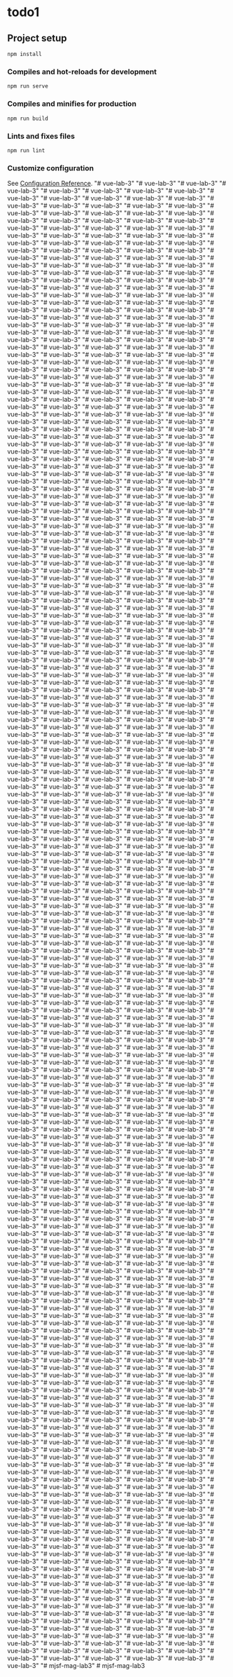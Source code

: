# todo1

## Project setup
```
npm install
```

### Compiles and hot-reloads for development
```
npm run serve
```

### Compiles and minifies for production
```
npm run build
```

### Lints and fixes files
```
npm run lint
```

### Customize configuration
See [Configuration Reference](https://cli.vuejs.org/config/).
"# vue-lab-3" 
"# vue-lab-3" 
"# vue-lab-3" 
"# vue-lab-3" 
"# vue-lab-3" 
"# vue-lab-3" 
"# vue-lab-3" 
"# vue-lab-3" 
"# vue-lab-3" 
"# vue-lab-3" 
"# vue-lab-3" 
"# vue-lab-3" 
"# vue-lab-3" 
"# vue-lab-3" 
"# vue-lab-3" 
"# vue-lab-3" 
"# vue-lab-3" 
"# vue-lab-3" 
"# vue-lab-3" 
"# vue-lab-3" 
"# vue-lab-3" 
"# vue-lab-3" 
"# vue-lab-3" 
"# vue-lab-3" 
"# vue-lab-3" 
"# vue-lab-3" 
"# vue-lab-3" 
"# vue-lab-3" 
"# vue-lab-3" 
"# vue-lab-3" 
"# vue-lab-3" 
"# vue-lab-3" 
"# vue-lab-3" 
"# vue-lab-3" 
"# vue-lab-3" 
"# vue-lab-3" 
"# vue-lab-3" 
"# vue-lab-3" 
"# vue-lab-3" 
"# vue-lab-3" 
"# vue-lab-3" 
"# vue-lab-3" 
"# vue-lab-3" 
"# vue-lab-3" 
"# vue-lab-3" 
"# vue-lab-3" 
"# vue-lab-3" 
"# vue-lab-3" 
"# vue-lab-3" 
"# vue-lab-3" 
"# vue-lab-3" 
"# vue-lab-3" 
"# vue-lab-3" 
"# vue-lab-3" 
"# vue-lab-3" 
"# vue-lab-3" 
"# vue-lab-3" 
"# vue-lab-3" 
"# vue-lab-3" 
"# vue-lab-3" 
"# vue-lab-3" 
"# vue-lab-3" 
"# vue-lab-3" 
"# vue-lab-3" 
"# vue-lab-3" 
"# vue-lab-3" 
"# vue-lab-3" 
"# vue-lab-3" 
"# vue-lab-3" 
"# vue-lab-3" 
"# vue-lab-3" 
"# vue-lab-3" 
"# vue-lab-3" 
"# vue-lab-3" 
"# vue-lab-3" 
"# vue-lab-3" 
"# vue-lab-3" 
"# vue-lab-3" 
"# vue-lab-3" 
"# vue-lab-3" 
"# vue-lab-3" 
"# vue-lab-3" 
"# vue-lab-3" 
"# vue-lab-3" 
"# vue-lab-3" 
"# vue-lab-3" 
"# vue-lab-3" 
"# vue-lab-3" 
"# vue-lab-3" 
"# vue-lab-3" 
"# vue-lab-3" 
"# vue-lab-3" 
"# vue-lab-3" 
"# vue-lab-3" 
"# vue-lab-3" 
"# vue-lab-3" 
"# vue-lab-3" 
"# vue-lab-3" 
"# vue-lab-3" 
"# vue-lab-3" 
"# vue-lab-3" 
"# vue-lab-3" 
"# vue-lab-3" 
"# vue-lab-3" 
"# vue-lab-3" 
"# vue-lab-3" 
"# vue-lab-3" 
"# vue-lab-3" 
"# vue-lab-3" 
"# vue-lab-3" 
"# vue-lab-3" 
"# vue-lab-3" 
"# vue-lab-3" 
"# vue-lab-3" 
"# vue-lab-3" 
"# vue-lab-3" 
"# vue-lab-3" 
"# vue-lab-3" 
"# vue-lab-3" 
"# vue-lab-3" 
"# vue-lab-3" 
"# vue-lab-3" 
"# vue-lab-3" 
"# vue-lab-3" 
"# vue-lab-3" 
"# vue-lab-3" 
"# vue-lab-3" 
"# vue-lab-3" 
"# vue-lab-3" 
"# vue-lab-3" 
"# vue-lab-3" 
"# vue-lab-3" 
"# vue-lab-3" 
"# vue-lab-3" 
"# vue-lab-3" 
"# vue-lab-3" 
"# vue-lab-3" 
"# vue-lab-3" 
"# vue-lab-3" 
"# vue-lab-3" 
"# vue-lab-3" 
"# vue-lab-3" 
"# vue-lab-3" 
"# vue-lab-3" 
"# vue-lab-3" 
"# vue-lab-3" 
"# vue-lab-3" 
"# vue-lab-3" 
"# vue-lab-3" 
"# vue-lab-3" 
"# vue-lab-3" 
"# vue-lab-3" 
"# vue-lab-3" 
"# vue-lab-3" 
"# vue-lab-3" 
"# vue-lab-3" 
"# vue-lab-3" 
"# vue-lab-3" 
"# vue-lab-3" 
"# vue-lab-3" 
"# vue-lab-3" 
"# vue-lab-3" 
"# vue-lab-3" 
"# vue-lab-3" 
"# vue-lab-3" 
"# vue-lab-3" 
"# vue-lab-3" 
"# vue-lab-3" 
"# vue-lab-3" 
"# vue-lab-3" 
"# vue-lab-3" 
"# vue-lab-3" 
"# vue-lab-3" 
"# vue-lab-3" 
"# vue-lab-3" 
"# vue-lab-3" 
"# vue-lab-3" 
"# vue-lab-3" 
"# vue-lab-3" 
"# vue-lab-3" 
"# vue-lab-3" 
"# vue-lab-3" 
"# vue-lab-3" 
"# vue-lab-3" 
"# vue-lab-3" 
"# vue-lab-3" 
"# vue-lab-3" 
"# vue-lab-3" 
"# vue-lab-3" 
"# vue-lab-3" 
"# vue-lab-3" 
"# vue-lab-3" 
"# vue-lab-3" 
"# vue-lab-3" 
"# vue-lab-3" 
"# vue-lab-3" 
"# vue-lab-3" 
"# vue-lab-3" 
"# vue-lab-3" 
"# vue-lab-3" 
"# vue-lab-3" 
"# vue-lab-3" 
"# vue-lab-3" 
"# vue-lab-3" 
"# vue-lab-3" 
"# vue-lab-3" 
"# vue-lab-3" 
"# vue-lab-3" 
"# vue-lab-3" 
"# vue-lab-3" 
"# vue-lab-3" 
"# vue-lab-3" 
"# vue-lab-3" 
"# vue-lab-3" 
"# vue-lab-3" 
"# vue-lab-3" 
"# vue-lab-3" 
"# vue-lab-3" 
"# vue-lab-3" 
"# vue-lab-3" 
"# vue-lab-3" 
"# vue-lab-3" 
"# vue-lab-3" 
"# vue-lab-3" 
"# vue-lab-3" 
"# vue-lab-3" 
"# vue-lab-3" 
"# vue-lab-3" 
"# vue-lab-3" 
"# vue-lab-3" 
"# vue-lab-3" 
"# vue-lab-3" 
"# vue-lab-3" 
"# vue-lab-3" 
"# vue-lab-3" 
"# vue-lab-3" 
"# vue-lab-3" 
"# vue-lab-3" 
"# vue-lab-3" 
"# vue-lab-3" 
"# vue-lab-3" 
"# vue-lab-3" 
"# vue-lab-3" 
"# vue-lab-3" 
"# vue-lab-3" 
"# vue-lab-3" 
"# vue-lab-3" 
"# vue-lab-3" 
"# vue-lab-3" 
"# vue-lab-3" 
"# vue-lab-3" 
"# vue-lab-3" 
"# vue-lab-3" 
"# vue-lab-3" 
"# vue-lab-3" 
"# vue-lab-3" 
"# vue-lab-3" 
"# vue-lab-3" 
"# vue-lab-3" 
"# vue-lab-3" 
"# vue-lab-3" 
"# vue-lab-3" 
"# vue-lab-3" 
"# vue-lab-3" 
"# vue-lab-3" 
"# vue-lab-3" 
"# vue-lab-3" 
"# vue-lab-3" 
"# vue-lab-3" 
"# vue-lab-3" 
"# vue-lab-3" 
"# vue-lab-3" 
"# vue-lab-3" 
"# vue-lab-3" 
"# vue-lab-3" 
"# vue-lab-3" 
"# vue-lab-3" 
"# vue-lab-3" 
"# vue-lab-3" 
"# vue-lab-3" 
"# vue-lab-3" 
"# vue-lab-3" 
"# vue-lab-3" 
"# vue-lab-3" 
"# vue-lab-3" 
"# vue-lab-3" 
"# vue-lab-3" 
"# vue-lab-3" 
"# vue-lab-3" 
"# vue-lab-3" 
"# vue-lab-3" 
"# vue-lab-3" 
"# vue-lab-3" 
"# vue-lab-3" 
"# vue-lab-3" 
"# vue-lab-3" 
"# vue-lab-3" 
"# vue-lab-3" 
"# vue-lab-3" 
"# vue-lab-3" 
"# vue-lab-3" 
"# vue-lab-3" 
"# vue-lab-3" 
"# vue-lab-3" 
"# vue-lab-3" 
"# vue-lab-3" 
"# vue-lab-3" 
"# vue-lab-3" 
"# vue-lab-3" 
"# vue-lab-3" 
"# vue-lab-3" 
"# vue-lab-3" 
"# vue-lab-3" 
"# vue-lab-3" 
"# vue-lab-3" 
"# vue-lab-3" 
"# vue-lab-3" 
"# vue-lab-3" 
"# vue-lab-3" 
"# vue-lab-3" 
"# vue-lab-3" 
"# vue-lab-3" 
"# vue-lab-3" 
"# vue-lab-3" 
"# vue-lab-3" 
"# vue-lab-3" 
"# vue-lab-3" 
"# vue-lab-3" 
"# vue-lab-3" 
"# vue-lab-3" 
"# vue-lab-3" 
"# vue-lab-3" 
"# vue-lab-3" 
"# vue-lab-3" 
"# vue-lab-3" 
"# vue-lab-3" 
"# vue-lab-3" 
"# vue-lab-3" 
"# vue-lab-3" 
"# vue-lab-3" 
"# vue-lab-3" 
"# vue-lab-3" 
"# vue-lab-3" 
"# vue-lab-3" 
"# vue-lab-3" 
"# vue-lab-3" 
"# vue-lab-3" 
"# vue-lab-3" 
"# vue-lab-3" 
"# vue-lab-3" 
"# vue-lab-3" 
"# vue-lab-3" 
"# vue-lab-3" 
"# vue-lab-3" 
"# vue-lab-3" 
"# vue-lab-3" 
"# vue-lab-3" 
"# vue-lab-3" 
"# vue-lab-3" 
"# vue-lab-3" 
"# vue-lab-3" 
"# vue-lab-3" 
"# vue-lab-3" 
"# vue-lab-3" 
"# vue-lab-3" 
"# vue-lab-3" 
"# vue-lab-3" 
"# vue-lab-3" 
"# vue-lab-3" 
"# vue-lab-3" 
"# vue-lab-3" 
"# vue-lab-3" 
"# vue-lab-3" 
"# vue-lab-3" 
"# vue-lab-3" 
"# vue-lab-3" 
"# vue-lab-3" 
"# vue-lab-3" 
"# vue-lab-3" 
"# vue-lab-3" 
"# vue-lab-3" 
"# vue-lab-3" 
"# vue-lab-3" 
"# vue-lab-3" 
"# vue-lab-3" 
"# vue-lab-3" 
"# vue-lab-3" 
"# vue-lab-3" 
"# vue-lab-3" 
"# vue-lab-3" 
"# vue-lab-3" 
"# vue-lab-3" 
"# vue-lab-3" 
"# vue-lab-3" 
"# vue-lab-3" 
"# vue-lab-3" 
"# vue-lab-3" 
"# vue-lab-3" 
"# vue-lab-3" 
"# vue-lab-3" 
"# vue-lab-3" 
"# vue-lab-3" 
"# vue-lab-3" 
"# vue-lab-3" 
"# vue-lab-3" 
"# vue-lab-3" 
"# vue-lab-3" 
"# vue-lab-3" 
"# vue-lab-3" 
"# vue-lab-3" 
"# vue-lab-3" 
"# vue-lab-3" 
"# vue-lab-3" 
"# vue-lab-3" 
"# vue-lab-3" 
"# vue-lab-3" 
"# vue-lab-3" 
"# vue-lab-3" 
"# vue-lab-3" 
"# vue-lab-3" 
"# vue-lab-3" 
"# vue-lab-3" 
"# vue-lab-3" 
"# vue-lab-3" 
"# vue-lab-3" 
"# vue-lab-3" 
"# vue-lab-3" 
"# vue-lab-3" 
"# vue-lab-3" 
"# vue-lab-3" 
"# vue-lab-3" 
"# vue-lab-3" 
"# vue-lab-3" 
"# vue-lab-3" 
"# vue-lab-3" 
"# vue-lab-3" 
"# vue-lab-3" 
"# vue-lab-3" 
"# vue-lab-3" 
"# vue-lab-3" 
"# vue-lab-3" 
"# vue-lab-3" 
"# vue-lab-3" 
"# vue-lab-3" 
"# vue-lab-3" 
"# vue-lab-3" 
"# vue-lab-3" 
"# vue-lab-3" 
"# vue-lab-3" 
"# vue-lab-3" 
"# vue-lab-3" 
"# vue-lab-3" 
"# vue-lab-3" 
"# vue-lab-3" 
"# vue-lab-3" 
"# vue-lab-3" 
"# vue-lab-3" 
"# vue-lab-3" 
"# vue-lab-3" 
"# vue-lab-3" 
"# vue-lab-3" 
"# vue-lab-3" 
"# vue-lab-3" 
"# vue-lab-3" 
"# vue-lab-3" 
"# vue-lab-3" 
"# vue-lab-3" 
"# vue-lab-3" 
"# vue-lab-3" 
"# vue-lab-3" 
"# vue-lab-3" 
"# vue-lab-3" 
"# vue-lab-3" 
"# vue-lab-3" 
"# vue-lab-3" 
"# vue-lab-3" 
"# vue-lab-3" 
"# vue-lab-3" 
"# vue-lab-3" 
"# vue-lab-3" 
"# vue-lab-3" 
"# vue-lab-3" 
"# vue-lab-3" 
"# vue-lab-3" 
"# vue-lab-3" 
"# vue-lab-3" 
"# vue-lab-3" 
"# vue-lab-3" 
"# vue-lab-3" 
"# vue-lab-3" 
"# vue-lab-3" 
"# vue-lab-3" 
"# vue-lab-3" 
"# vue-lab-3" 
"# vue-lab-3" 
"# vue-lab-3" 
"# vue-lab-3" 
"# vue-lab-3" 
"# vue-lab-3" 
"# vue-lab-3" 
"# vue-lab-3" 
"# vue-lab-3" 
"# vue-lab-3" 
"# vue-lab-3" 
"# vue-lab-3" 
"# vue-lab-3" 
"# vue-lab-3" 
"# vue-lab-3" 
"# vue-lab-3" 
"# vue-lab-3" 
"# vue-lab-3" 
"# vue-lab-3" 
"# vue-lab-3" 
"# vue-lab-3" 
"# vue-lab-3" 
"# vue-lab-3" 
"# vue-lab-3" 
"# vue-lab-3" 
"# vue-lab-3" 
"# vue-lab-3" 
"# vue-lab-3" 
"# vue-lab-3" 
"# vue-lab-3" 
"# vue-lab-3" 
"# vue-lab-3" 
"# vue-lab-3" 
"# vue-lab-3" 
"# vue-lab-3" 
"# vue-lab-3" 
"# vue-lab-3" 
"# vue-lab-3" 
"# vue-lab-3" 
"# vue-lab-3" 
"# vue-lab-3" 
"# vue-lab-3" 
"# vue-lab-3" 
"# vue-lab-3" 
"# vue-lab-3" 
"# vue-lab-3" 
"# vue-lab-3" 
"# vue-lab-3" 
"# vue-lab-3" 
"# vue-lab-3" 
"# vue-lab-3" 
"# vue-lab-3" 
"# vue-lab-3" 
"# vue-lab-3" 
"# vue-lab-3" 
"# vue-lab-3" 
"# vue-lab-3" 
"# vue-lab-3" 
"# vue-lab-3" 
"# vue-lab-3" 
"# vue-lab-3" 
"# vue-lab-3" 
"# vue-lab-3" 
"# vue-lab-3" 
"# vue-lab-3" 
"# vue-lab-3" 
"# vue-lab-3" 
"# vue-lab-3" 
"# vue-lab-3" 
"# vue-lab-3" 
"# vue-lab-3" 
"# vue-lab-3" 
"# vue-lab-3" 
"# vue-lab-3" 
"# vue-lab-3" 
"# vue-lab-3" 
"# vue-lab-3" 
"# vue-lab-3" 
"# vue-lab-3" 
"# vue-lab-3" 
"# vue-lab-3" 
"# vue-lab-3" 
"# vue-lab-3" 
"# vue-lab-3" 
"# vue-lab-3" 
"# vue-lab-3" 
"# vue-lab-3" 
"# vue-lab-3" 
"# vue-lab-3" 
"# vue-lab-3" 
"# vue-lab-3" 
"# vue-lab-3" 
"# vue-lab-3" 
"# vue-lab-3" 
"# vue-lab-3" 
"# vue-lab-3" 
"# vue-lab-3" 
"# vue-lab-3" 
"# vue-lab-3" 
"# vue-lab-3" 
"# vue-lab-3" 
"# vue-lab-3" 
"# vue-lab-3" 
"# vue-lab-3" 
"# vue-lab-3" 
"# vue-lab-3" 
"# vue-lab-3" 
"# vue-lab-3" 
"# vue-lab-3" 
"# vue-lab-3" 
"# vue-lab-3" 
"# vue-lab-3" 
"# vue-lab-3" 
"# vue-lab-3" 
"# vue-lab-3" 
"# vue-lab-3" 
"# vue-lab-3" 
"# vue-lab-3" 
"# vue-lab-3" 
"# vue-lab-3" 
"# vue-lab-3" 
"# vue-lab-3" 
"# vue-lab-3" 
"# vue-lab-3" 
"# vue-lab-3" 
"# vue-lab-3" 
"# vue-lab-3" 
"# vue-lab-3" 
"# vue-lab-3" 
"# vue-lab-3" 
"# vue-lab-3" 
"# vue-lab-3" 
"# vue-lab-3" 
"# vue-lab-3" 
"# vue-lab-3" 
"# vue-lab-3" 
"# vue-lab-3" 
"# vue-lab-3" 
"# vue-lab-3" 
"# vue-lab-3" 
"# vue-lab-3" 
"# vue-lab-3" 
"# vue-lab-3" 
"# vue-lab-3" 
"# vue-lab-3" 
"# vue-lab-3" 
"# vue-lab-3" 
"# vue-lab-3" 
"# vue-lab-3" 
"# vue-lab-3" 
"# vue-lab-3" 
"# vue-lab-3" 
"# vue-lab-3" 
"# vue-lab-3" 
"# vue-lab-3" 
"# vue-lab-3" 
"# vue-lab-3" 
"# vue-lab-3" 
"# vue-lab-3" 
"# vue-lab-3" 
"# vue-lab-3" 
"# vue-lab-3" 
"# vue-lab-3" 
"# vue-lab-3" 
"# vue-lab-3" 
"# vue-lab-3" 
"# vue-lab-3" 
"# vue-lab-3" 
"# vue-lab-3" 
"# vue-lab-3" 
"# vue-lab-3" 
"# vue-lab-3" 
"# vue-lab-3" 
"# vue-lab-3" 
"# vue-lab-3" 
"# vue-lab-3" 
"# vue-lab-3" 
"# vue-lab-3" 
"# vue-lab-3" 
"# vue-lab-3" 
"# vue-lab-3" 
"# vue-lab-3" 
"# vue-lab-3" 
"# vue-lab-3" 
"# vue-lab-3" 
"# vue-lab-3" 
"# vue-lab-3" 
"# vue-lab-3" 
"# vue-lab-3" 
"# vue-lab-3" 
"# vue-lab-3" 
"# vue-lab-3" 
"# vue-lab-3" 
"# vue-lab-3" 
"# vue-lab-3" 
"# vue-lab-3" 
"# vue-lab-3" 
"# vue-lab-3" 
"# vue-lab-3" 
"# vue-lab-3" 
"# vue-lab-3" 
"# vue-lab-3" 
"# vue-lab-3" 
"# vue-lab-3" 
"# vue-lab-3" 
"# vue-lab-3" 
"# vue-lab-3" 
"# vue-lab-3" 
"# vue-lab-3" 
"# vue-lab-3" 
"# vue-lab-3" 
"# vue-lab-3" 
"# vue-lab-3" 
"# vue-lab-3" 
"# vue-lab-3" 
"# vue-lab-3" 
"# vue-lab-3" 
"# vue-lab-3" 
"# vue-lab-3" 
"# vue-lab-3" 
"# vue-lab-3" 
"# vue-lab-3" 
"# vue-lab-3" 
"# vue-lab-3" 
"# vue-lab-3" 
"# vue-lab-3" 
"# vue-lab-3" 
"# vue-lab-3" 
"# vue-lab-3" 
"# vue-lab-3" 
"# vue-lab-3" 
"# vue-lab-3" 
"# vue-lab-3" 
"# vue-lab-3" 
"# vue-lab-3" 
"# vue-lab-3" 
"# vue-lab-3" 
"# vue-lab-3" 
"# vue-lab-3" 
"# vue-lab-3" 
"# vue-lab-3" 
"# vue-lab-3" 
"# vue-lab-3" 
"# vue-lab-3" 
"# vue-lab-3" 
"# vue-lab-3" 
"# vue-lab-3" 
"# vue-lab-3" 
"# vue-lab-3" 
"# vue-lab-3" 
"# vue-lab-3" 
"# vue-lab-3" 
"# vue-lab-3" 
"# vue-lab-3" 
"# vue-lab-3" 
"# vue-lab-3" 
"# vue-lab-3" 
"# vue-lab-3" 
"# vue-lab-3" 
"# vue-lab-3" 
"# vue-lab-3" 
"# vue-lab-3" 
"# vue-lab-3" 
"# vue-lab-3" 
"# vue-lab-3" 
"# vue-lab-3" 
"# vue-lab-3" 
"# vue-lab-3" 
"# vue-lab-3" 
"# vue-lab-3" 
"# vue-lab-3" 
"# vue-lab-3" 
"# vue-lab-3" 
"# vue-lab-3" 
"# vue-lab-3" 
"# vue-lab-3" 
"# vue-lab-3" 
"# vue-lab-3" 
"# vue-lab-3" 
"# vue-lab-3" 
"# vue-lab-3" 
"# vue-lab-3" 
"# vue-lab-3" 
"# vue-lab-3" 
"# vue-lab-3" 
"# vue-lab-3" 
"# vue-lab-3" 
"# vue-lab-3" 
"# vue-lab-3" 
"# vue-lab-3" 
"# vue-lab-3" 
"# vue-lab-3" 
"# vue-lab-3" 
"# vue-lab-3" 
"# vue-lab-3" 
"# vue-lab-3" 
"# vue-lab-3" 
"# vue-lab-3" 
"# vue-lab-3" 
"# vue-lab-3" 
"# vue-lab-3" 
"# vue-lab-3" 
"# vue-lab-3" 
"# vue-lab-3" 
"# vue-lab-3" 
"# vue-lab-3" 
"# vue-lab-3" 
"# vue-lab-3" 
"# vue-lab-3" 
"# vue-lab-3" 
"# vue-lab-3" 
"# vue-lab-3" 
"# vue-lab-3" 
"# vue-lab-3" 
"# vue-lab-3" 
"# vue-lab-3" 
"# vue-lab-3" 
"# vue-lab-3" 
"# vue-lab-3" 
"# vue-lab-3" 
"# vue-lab-3" 
"# vue-lab-3" 
"# vue-lab-3" 
"# vue-lab-3" 
"# vue-lab-3" 
"# vue-lab-3" 
"# vue-lab-3" 
"# vue-lab-3" 
"# vue-lab-3" 
"# vue-lab-3" 
"# vue-lab-3" 
"# vue-lab-3" 
"# vue-lab-3" 
"# vue-lab-3" 
"# vue-lab-3" 
"# vue-lab-3" 
"# vue-lab-3" 
"# vue-lab-3" 
"# vue-lab-3" 
"# vue-lab-3" 
"# vue-lab-3" 
"# vue-lab-3" 
"# vue-lab-3" 
"# vue-lab-3" 
"# vue-lab-3" 
"# vue-lab-3" 
"# vue-lab-3" 
"# vue-lab-3" 
"# vue-lab-3" 
"# vue-lab-3" 
"# vue-lab-3" 
"# vue-lab-3" 
"# vue-lab-3" 
"# vue-lab-3" 
"# vue-lab-3" 
"# vue-lab-3" 
"# vue-lab-3" 
"# vue-lab-3" 
"# vue-lab-3" 
"# vue-lab-3" 
"# vue-lab-3" 
"# vue-lab-3" 
"# vue-lab-3" 
"# vue-lab-3" 
"# vue-lab-3" 
"# vue-lab-3" 
"# vue-lab-3" 
"# vue-lab-3" 
"# vue-lab-3" 
"# vue-lab-3" 
"# vue-lab-3" 
"# vue-lab-3" 
"# vue-lab-3" 
"# vue-lab-3" 
"# vue-lab-3" 
"# vue-lab-3" 
"# vue-lab-3" 
"# vue-lab-3" 
"# vue-lab-3" 
"# vue-lab-3" 
"# vue-lab-3" 
"# vue-lab-3" 
"# vue-lab-3" 
"# vue-lab-3" 
"# vue-lab-3" 
"# vue-lab-3" 
"# vue-lab-3" 
"# vue-lab-3" 
"# vue-lab-3" 
"# vue-lab-3" 
"# vue-lab-3" 
"# vue-lab-3" 
"# vue-lab-3" 
"# vue-lab-3" 
"# vue-lab-3" 
"# vue-lab-3" 
"# vue-lab-3" 
"# vue-lab-3" 
"# vue-lab-3" 
"# vue-lab-3" 
"# vue-lab-3" 
"# vue-lab-3" 
"# vue-lab-3" 
"# vue-lab-3" 
"# vue-lab-3" 
"# vue-lab-3" 
"# vue-lab-3" 
"# vue-lab-3" 
"# vue-lab-3" 
"# vue-lab-3" 
"# vue-lab-3" 
"# vue-lab-3" 
"# vue-lab-3" 
"# vue-lab-3" 
"# vue-lab-3" 
"# vue-lab-3" 
"# vue-lab-3" 
"# vue-lab-3" 
"# vue-lab-3" 
"# vue-lab-3" 
"# vue-lab-3" 
"# vue-lab-3" 
"# vue-lab-3" 
"# vue-lab-3" 
"# vue-lab-3" 
"# vue-lab-3" 
"# vue-lab-3" 
"# vue-lab-3" 
"# vue-lab-3" 
"# vue-lab-3" 
"# vue-lab-3" 
"# vue-lab-3" 
"# vue-lab-3" 
"# vue-lab-3" 
"# vue-lab-3" 
"# vue-lab-3" 
"# vue-lab-3" 
"# vue-lab-3" 
"# vue-lab-3" 
"# vue-lab-3" 
"# vue-lab-3" 
"# vue-lab-3" 
"# vue-lab-3" 
"# vue-lab-3" 
"# vue-lab-3" 
"# vue-lab-3" 
"# vue-lab-3" 
"# vue-lab-3" 
"# vue-lab-3" 
"# vue-lab-3" 
"# vue-lab-3" 
"# vue-lab-3" 
"# vue-lab-3" 
"# vue-lab-3" 
"# vue-lab-3" 
"# vue-lab-3" 
"# vue-lab-3" 
"# vue-lab-3" 
"# vue-lab-3" 
"# vue-lab-3" 
"# vue-lab-3" 
"# vue-lab-3" 
"# vue-lab-3" 
"# vue-lab-3" 
"# vue-lab-3" 
"# vue-lab-3" 
"# vue-lab-3" 
"# vue-lab-3" 
"# vue-lab-3" 
"# vue-lab-3" 
"# vue-lab-3" 
"# vue-lab-3" 
"# vue-lab-3" 
"# vue-lab-3" 
"# vue-lab-3" 
"# vue-lab-3" 
"# vue-lab-3" 
"# vue-lab-3" 
"# vue-lab-3" 
"# vue-lab-3" 
"# vue-lab-3" 
"# vue-lab-3" 
"# vue-lab-3" 
"# vue-lab-3" 
"# vue-lab-3" 
"# vue-lab-3" 
"# vue-lab-3" 
"# vue-lab-3" 
"# vue-lab-3" 
"# vue-lab-3" 
"# vue-lab-3" 
"# vue-lab-3" 
"# vue-lab-3" 
"# vue-lab-3" 
"# vue-lab-3" 
"# vue-lab-3" 
"# vue-lab-3" 
"# vue-lab-3" 
"# vue-lab-3" 
"# vue-lab-3" 
"# vue-lab-3" 
"# mjsf-mag-lab3" 
#   m j s f - m a g - l a b 3  
 